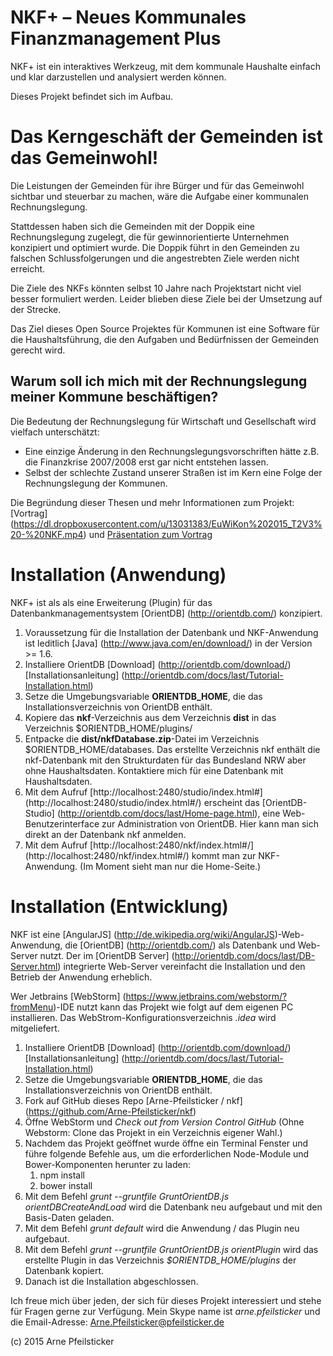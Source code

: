 # NKF+ – Neues Kommunales Finanzmanagement Plus

NKF+ ist ein interaktives Werkzeug, mit dem kommunale Haushalte einfach und klar darzustellen und analysiert werden können.

Dieses Projekt befindet sich im Aufbau.

# Das Kerngeschäft der Gemeinden ist das Gemeinwohl!

Die Leistungen der Gemeinden für ihre Bürger und für das Gemeinwohl sichtbar und steuerbar zu machen,
wäre die Aufgabe einer kommunalen Rechnungslegung.

Stattdessen haben sich die Gemeinden mit der Doppik eine Rechnungslegung zugelegt, die für
gewinnorientierte Unternehmen konzipiert und optimiert wurde. Die Doppik führt in den Gemeinden zu
falschen Schlussfolgerungen und die angestrebten Ziele werden nicht erreicht.

Die Ziele des NKFs könnten selbst 10 Jahre nach Projektstart nicht viel besser formuliert werden. Leider blieben 
diese Ziele bei der Umsetzung auf der Strecke.

Das Ziel dieses Open Source Projektes für Kommunen ist eine Software für die Haushaltsführung, die den
Aufgaben und Bedürfnissen der Gemeinden gerecht wird.

## Warum soll ich mich mit der Rechnungslegung meiner Kommune beschäftigen?

Die Bedeutung der Rechnungslegung für Wirtschaft und Gesellschaft wird vielfach unterschätzt: 
* Eine einzige Änderung in den Rechnungslegungsvorschriften hätte z.B. die Finanzkrise 2007/2008 erst gar nicht entstehen lassen. 
* Selbst der schlechte Zustand unserer Straßen ist im Kern eine Folge der Rechnungslegung der Kommunen.

Die Begründung dieser Thesen und mehr Informationen zum Projekt: [Vortrag] (https://dl.dropboxusercontent.com/u/13031383/EuWiKon%202015_T2V3%20-%20NKF.mp4) und 
[Präsentation zum Vortrag](http://euwikon.eu/wordpress/wp-content/uploads/2015/01/EuWiKon-2015-Folien-NKF-Vortrag.key1.pdf)

# Installation (Anwendung)

NKF+ ist als als eine Erweiterung (Plugin) für das Datenbankmanagementsystem [OrientDB] (http://orientdb.com/) konzipiert.

1. Voraussetzung für die Installation der Datenbank und NKF-Anwendung ist leditlich [Java] (http://www.java.com/en/download/) 
in der Version >= 1.6.
1. Installiere OrientDB [Download] (http://orientdb.com/download/) [Installationsanleitung] (http://orientdb.com/docs/last/Tutorial-Installation.html)
1. Setze die Umgebungsvariable **ORIENTDB_HOME**, die das Installationsverzeichnis von OrientDB enthält.
1. Kopiere das **nkf**-Verzeichnis aus dem Verzeichnis **dist** in das Verzeichnis $ORIENTDB_HOME/plugins/
1. Entpacke die **dist/nkfDatabase.zip**-Datei im Verzeichnis $ORIENTDB_HOME/databases. 
Das erstellte Verzeichnis nkf enthält die nkf-Datenbank mit den Strukturdaten für das Bundesland NRW aber ohne Haushaltsdaten.
Kontaktiere mich für eine Datenbank mit Haushaltsdaten.
1. Mit dem Aufruf [http://localhost:2480/studio/index.html#] (http://localhost:2480/studio/index.html#/) 
erscheint das [OrientDB-Studio] (http://orientdb.com/docs/last/Home-page.html), 
eine Web-Benutzerinterface zur Administration von OrientDB. Hier kann man sich direkt an der Datenbank nkf anmelden.
1. Mit dem Aufruf [http://localhost:2480/nkf/index.html#/] (http://localhost:2480/nkf/index.html#/) kommt man zur NKF-Anwendung.
(Im Moment sieht man nur die Home-Seite.)

# Installation (Entwicklung)

NKF ist eine [AngularJS] (http://de.wikipedia.org/wiki/AngularJS)-Web-Anwendung, die [OrientDB] (http://orientdb.com/) 
als Datenbank und Web-Server nutzt. Der im [OrientDB Server] (http://orientdb.com/docs/last/DB-Server.html) 
integrierte Web-Server vereinfacht die Installation und den Betrieb der Anwendung erheblich.
 
Wer Jetbrains [WebStorm] (https://www.jetbrains.com/webstorm/?fromMenu)-IDE nutzt kann das Projekt wie folgt auf dem eigenen PC
installieren. Das WebStrom-Konfigurationsverzeichnis *.idea* wird mitgeliefert.

1. Installiere OrientDB [Download] (http://orientdb.com/download/) [Installationsanleitung] (http://orientdb.com/docs/last/Tutorial-Installation.html)
1. Setze die Umgebungsvariable **ORIENTDB_HOME**, die das Installationsverzeichnis von OrientDB enthält.
1. Fork auf GitHub dieses Repo [Arne-Pfeilsticker / nkf] (https://github.com/Arne-Pfeilsticker/nkf)
1. Öffne WebStorm und *Check out from Version Control GitHub* (Ohne Webstorm: Clone das Projekt in ein Verzeichnis eigener Wahl.)
1. Nachdem das Projekt geöffnet wurde öffne ein Terminal Fenster und führe folgende Befehle aus, um die erforderlichen 
Node-Module und Bower-Komponenten herunter zu laden:
    1. npm install
    1. bower install
1. Mit dem Befehl *grunt --gruntfile GruntOrientDB.js orientDBCreateAndLoad* wird die Datenbank neu aufgebaut und mit den Basis-Daten geladen.
1. Mit dem Befehl *grunt default* wird die Anwendung / das Plugin neu aufgebaut.
1. Mit dem Befehl *grunt --gruntfile GruntOrientDB.js orientPlugin* wird das erstellte Plugin in das Verzeichnis *$ORIENTDB_HOME/plugins* der Datenbank kopiert. 
1. Danach ist die Installation abgeschlossen.

Ich freue mich über jeden, der sich für dieses Projekt interessiert und stehe für Fragen gerne zur Verfügung.
Mein Skype name ist *arne.pfeilsticker* und die Email-Adresse: Arne.Pfeilsticker@pfeilsticker.de

(c) 2015 Arne Pfeilsticker